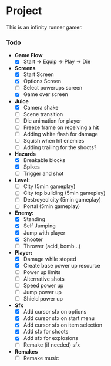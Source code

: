 # Project

This is an infinity runner gamer.

### Todo

- **Game Flow**
	- [x] Start -> Equip -> Play -> Die
- **Screens**
	- [x] Start Screen
	- [x] Options Screen
	- [ ] Select powerups screen
	- [x] Game over screen
- **Juice**
	- [x] Camera shake
	- [ ] Scene transition
	- [ ] Die animation for player
	- [ ] Freeze frame on receiving a hit
	- [ ] Adding white flash for damage
	- [ ] Squish when hit enemies
	- [ ] Adding trailing for the shoots?
- **Hazards**
	- [x] Breakable blocks
	- [x] Spikes
	- [ ] Trigger and shot
- **Level:**
	- [ ] City (5min gameplay)
	- [ ] City top building (5min gameplay)
	- [ ] Destroyed city (5min gameplay)
	- [ ] Portal (5min gameplay)
- **Enemy:**
	- [x] Standing
	- [x] Self Jumping
	- [x] Jump with player
	- [x] Shooter
	- [ ] Thrower (acid, bomb...)
- **Player:**
	- [x] Damage while stoped
	- [x] Create base power up resource
	- [ ] Power up limits
	- [ ] Alternative shots
	- [ ] Speed power up
	- [ ] Jump power up
	- [ ] Shield power up
- **Sfx**
	- [x] Add cursor sfx on options
	- [x] Add cursor sfx on start menu
	- [x] Add cursor sfx on item selection
	- [x] Add sfx for shoots
	- [x] Add sfx for explosions
	- [ ] Remake (if needed) sfx
- **Remakes**
	- [ ] Remake music
